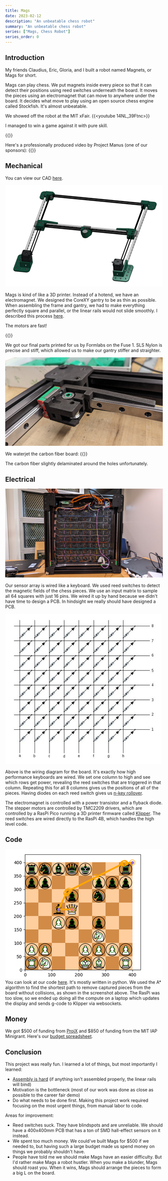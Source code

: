 ```yaml
---
title: Mags
date: 2023-02-12
description: "An unbeatable chess robot"
summary: "An unbeatable chess robot"
series: ["Mags, Chess Robot"]
series_order: 0
---
```

## Introduction

My friends Claudius, Eric, Gloria, and I built a robot named Magnets, or Mags for short. 

Mags can play chess. We put magnets inside every piece so that it can detect their positions using reed switches underneath the board. It moves the pieces using an electromagnet that can move to anywhere under the board. It decides what move to play using an open source chess engine called Stockfish. It's almost unbeatable.

We showed off the robot at the MIT xFair.
{{<youtube 14NL_39Ftnc>}}

I managed to win a game against it with pure skill.

{{<youtube _3VSHdZMGXc>}}

Here's a professionally produced video by Project Manus (one of our sponsors):
{{<youtube jr7b5L2Ra7s>}}

## Mechanical

You can view our CAD [here](https://cad.onshape.com/documents/2f3e28006e5b2cd6cd052bed/w/872351ec056974a435282c6c/e/d98ee53972011595aca895ee?renderMode=0&uiState=63c3c2efbb8ec706e89127de). 

![CAD](images/mags_gantry.png)

Mags is kind of like a 3D printer. Instead of a hotend, we have an electromagnet. We designed the CoreXY gantry to be as thin as possible. When assembling the frame and gantry, we had to make everything perfectly square and parallel, or the linear rails would not slide smoothly. I described this process [here](https://kogappa.com/posts/mags_assembly).

The motors are fast!

{{<youtube V1EFO8Y7cPw>}}

We got our final parts printed for us by Formlabs on the Fuse 1. SLS Nylon is precise and stiff, which allowed us to make our gantry stiffer and straighter.

![Formlabs parts](images/mags_formlabs.jpg)

We waterjet the carbon fiber board:
{{<youtube _lpElcSVjb8>}}

The carbon fiber slightly delaminated around the holes unfortunately.

## Electrical
![underside](images/mags_underside.jpg)

Our sensor array is wired like a keyboard. We used reed switches to detect the magnetic fields of the chess pieces. We use an input matrix to sample all 64 squares with just 16 pins. We wired it up by hand because we didn't have time to design a PCB. In hindsight we really should have designed a PCB.

![Input Matrix](images/input_matrix.jpg)

Above is the wiring diagram for the board. It's exactly how high performance keyboards are wired. We set one column to high and see which rows get power, revealing the reed switches that are triggered in that column. Repeating this for all 8 columns gives us the positions of all of the pieces. Having diodes on each reed switch gives us [n-key rollover](https://en.wikipedia.org/wiki/Key_rollover).

The electromagnet is controlled with a power transistor and a flyback diode. The stepper motors are controlled by TMC2209 drivers, which are controlled by a RasPi Pico running a 3D printer firmware called [Klipper](https://www.klipper3d.org/). The reed switches are wired directly to the RasPi 4B, which handles the high level code.

## Code
![Path Planning](images/path_planning.png)
You can look at our code [here](https://github.com/cttdev/mags). It's mostly written in python. We used the A* algorithm to find the shortest path to remove captured pieces from the board without collisions, as shown in the screenshot above. The RasPi was too slow, so we ended up doing all the compute on a laptop which updates the display and sends g-code to Klipper via websockets.

## Money
We got $500 of funding from [ProjX](https://projx.mit.edu) and $850 of funding from the MIT IAP Minigrant. Here's our [budget spreadsheet](https://docs.google.com/spreadsheets/d/1yqGCbEJ-lgLs7kG5b4U-4LM2qvh067T2bJkhiu7EdD8/edit?usp=sharing). 

## Conclusion
This project was really fun. I learned a lot of things, but most importantly I learned:
 - [Assembly is hard](https://kogappa.com/posts/mags_assembly) (if anything isn't assembled properly, the linear rails will bind)
 - Motivation is the bottleneck (most of our work was done as close as possible to the career fair demo)
 - Do what needs to be done first. Making this project work required focusing on the most urgent things, from manual labor to code.
 
Areas for improvement:
 - Reed switches suck. They have blindspots and are unreliable. We should have a 400x400mm PCB that has a ton of SMD hall-effect sensors on it instead.
 - We spent too much money. We could've built Mags for $500 if we needed to, but having such a large budget made us spend money on things we probably shouldn't have.
 - People have told me we should make Mags have an easier difficulty. But I'd rather make Mags a robot hustler. When you make a blunder, Mags should roast you. When it wins, Mags should arrange the pieces to form a big L on the board.